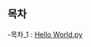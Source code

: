 ## 목차
  -목차_1 : 
[Hello World.py](https://github.com/Po0411/Project_Study/blob/main/%EC%96%B8%EC%96%B4/Python/Hello%20World.py)
